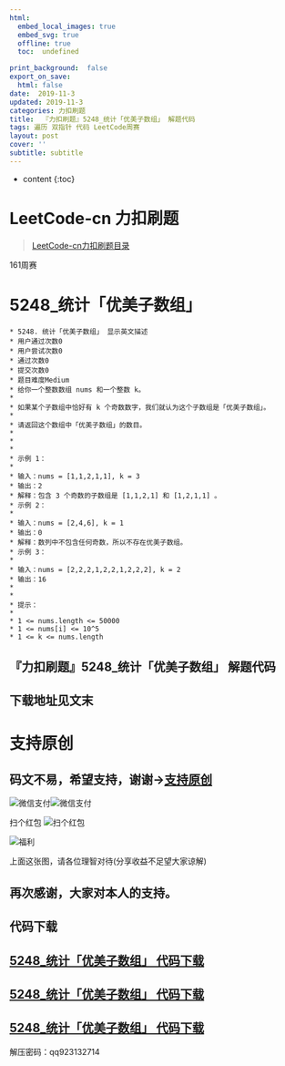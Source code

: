```yaml
---
html:
  embed_local_images: true
  embed_svg: true
  offline: true
  toc:  undefined

print_background:  false
export_on_save:
  html: false
date:  2019-11-3
updated: 2019-11-3
categories: 力扣刷题
title:  『力扣刷题』5248_统计「优美子数组」 解题代码
tags: 遍历 双指针 代码 LeetCode周赛
layout: post
cover: ''
subtitle: subtitle
---
```



* content
{:toc}

# LeetCode-cn 力扣刷题

> [LeetCode-cn力扣刷题目录](https://qq923132714.github.io/categories/ "LeetCode-cn力扣刷题目录")

161周赛
# 5248_统计「优美子数组」

```
* 5248. 统计「优美子数组」 显示英文描述
* 用户通过次数0
* 用户尝试次数0
* 通过次数0
* 提交次数0
* 题目难度Medium
* 给你一个整数数组 nums 和一个整数 k。
*
* 如果某个子数组中恰好有 k 个奇数数字，我们就认为这个子数组是「优美子数组」。
*
* 请返回这个数组中「优美子数组」的数目。
*
*
*
* 示例 1：
*
* 输入：nums = [1,1,2,1,1], k = 3
* 输出：2
* 解释：包含 3 个奇数的子数组是 [1,1,2,1] 和 [1,2,1,1] 。
* 示例 2：
*
* 输入：nums = [2,4,6], k = 1
* 输出：0
* 解释：数列中不包含任何奇数，所以不存在优美子数组。
* 示例 3：
*
* 输入：nums = [2,2,2,1,2,2,1,2,2,2], k = 2
* 输出：16
*
*
* 提示：
*
* 1 <= nums.length <= 50000
* 1 <= nums[i] <= 10^5
* 1 <= k <= nums.length
 ```

## 『力扣刷题』5248_统计「优美子数组」 解题代码


## 下载地址见文末

# 支持原创


## 码文不易，希望支持，谢谢->**[支持原创](http://blog.csdn.net/qq923132714/article/details/79399145)**
![微信支付](https://raw.githubusercontent.com/923132714/my_picture/master/blog/support/weixin.png)![微信支付](https://raw.githubusercontent.com/923132714/my_picture/master/blog/support/支付宝.png)

扫个红包
![扫个红包](https://raw.githubusercontent.com/923132714/my_picture/master/blog/support/扫码领红包.png "扫码领红包")

![福利](https://github.com/923132714/my_picture/blob/master/blog/support/%E7%A6%8F%E5%88%A9.png?raw=true "福利")

上面这张图，请各位理智对待(分享收益不足望大家谅解)

## 再次感谢，大家对本人的支持。


## **代码下载**

## [5248_统计「优美子数组」 代码下载](http://eunsetee.com/i9h1 "5248_统计「优美子数组」 代码下载")

## [5248_统计「优美子数组」 代码下载](https://t00y.com/file/16848854-405890921 "5248_统计「优美子数组」 代码下载")

## [5248_统计「优美子数组」 代码下载](http://gestyy.com/w5U1mJ "5248_统计「优美子数组」 代码下载")


解压密码：qq923132714
